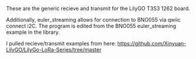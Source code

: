 These are the generic recieve and transmit for the LilyGO T3S3 1262 board. 

Additionally, euler_streaming allows for connection to BNO055 via qwiic connect i2C. 
The program is edited from the BNO055 euler_streaming example in the library. 

I pulled recieve/transmit examples from here:
https://github.com/Xinyuan-LilyGO/LilyGo-LoRa-Series/tree/master



